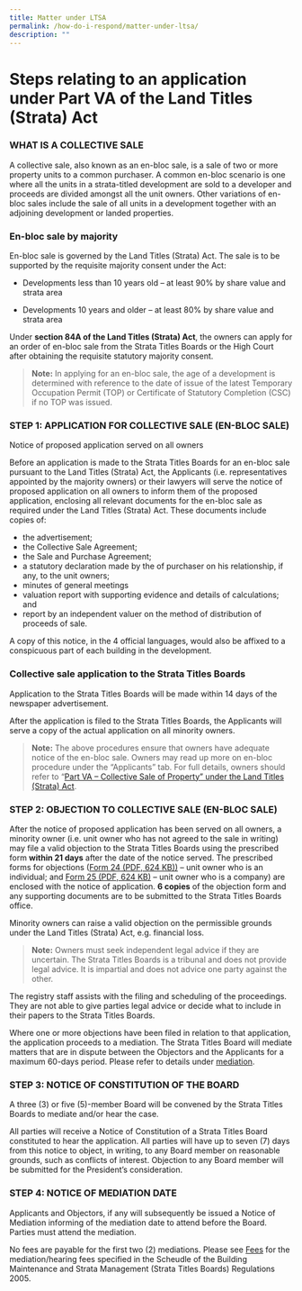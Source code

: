 ```yaml
---
title: Matter under LTSA
permalink: /how-do-i-respond/matter-under-ltsa/
description: ""
---
```

# Steps relating to an application under Part VA of the Land Titles (Strata) Act
### WHAT IS A COLLECTIVE SALE

A collective sale, also known as an en-bloc sale, is a sale of two or more property units to a common purchaser. A common en-bloc scenario is one where all the units in a strata-titled development are sold to a developer and proceeds are divided amongst all the unit owners. Other variations of en-bloc sales include the sale of all units in a development together with an adjoining development or landed properties.

### En-bloc sale by majority

En-bloc sale is governed by the Land Titles (Strata) Act. The sale is to be supported by the requisite majority consent under the Act:

*   Developments less than 10 years old – at least 90% by share value and strata area
    
*   Developments 10 years and older – at least 80% by share value and strata area
    

Under **section 84A of the Land Titles (Strata) Act**, the owners can apply for an order of en-bloc sale from the Strata Titles Boards or the High Court after obtaining the requisite statutory majority consent.

> **Note:**
In applying for an en-bloc sale, the age of a development is determined with reference to the date of issue of the latest Temporary Occupation Permit (TOP) or Certificate of Statutory Completion (CSC) if no TOP was issued.

### STEP 1: APPLICATION FOR COLLECTIVE SALE (EN-BLOC SALE)

Notice of proposed application served on all owners

Before an application is made to the Strata Titles Boards for an en-bloc sale pursuant to the Land Titles (Strata) Act, the Applicants (i.e. representatives appointed by the majority owners) or their lawyers will serve the notice of proposed application on all owners to inform them of the proposed application, enclosing all relevant documents for the en-bloc sale as required under the Land Titles (Strata) Act. These documents include copies of:

*   the advertisement;
*   the Collective Sale Agreement;
*   the Sale and Purchase Agreement;
*   a statutory declaration made by the of purchaser on his relationship, if any, to the unit owners;
*   minutes of general meetings
*   valuation report with supporting evidence and details of calculations; and
*   report by an independent valuer on the method of distribution of proceeds of sale.

A copy of this notice, in the 4 official languages, would also be affixed to a conspicuous part of each building in the development.

### Collective sale application to the Strata Titles Boards

Application to the Strata Titles Boards will be made within 14 days of the newspaper advertisement.

After the application is filed to the Strata Titles Boards, the Applicants will serve a copy of the actual application on all minority owners.

> **Note:**
The above procedures ensure that owners have adequate notice of the en-bloc sale. Owners may read up more on en-bloc procedure under the “Applicants” tab. For full details, owners should refer to “[Part VA – Collective Sale of Property” under the Land Titles (Strata) Act](https://sso.agc.gov.sg/Act/LTSA1967 "Part VA – Collective Sale of Property” under the Land Titles (Strata) Act").

### STEP 2: OBJECTION TO COLLECTIVE SALE (EN-BLOC SALE)

After the notice of proposed application has been served on all owners, a minority owner (i.e. unit owner who has not agreed to the sale in writing) may file a valid objection to the Strata Titles Boards using the prescribed form **within 21 days** after the date of the notice served. The prescribed forms for objections ([Form 24 (PDF, 624 KB))](https://www.stratatb.gov.sg/public-data/doc/forms/Form-24.pdf "Form 24") – unit owner who is an individual; and [Form 25 (PDF, 624 KB)](https://www.stratatb.gov.sg/public-data/doc/forms/Form-25.pdf "Form 25") – unit owner who is a company) are enclosed with the notice of application. **6 copies** of the objection form and any supporting documents are to be submitted to the Strata Titles Boards office.

Minority owners can raise a valid objection on the permissible grounds under the Land Titles (Strata) Act, e.g. financial loss.

> **Note:**
Owners must seek independent legal advice if they are uncertain. The Strata Titles Boards is a tribunal and does not provide legal advice. It is impartial and does not advice one party against the other.

The registry staff assists with the filing and scheduling of the proceedings. They are not able to give parties legal advice or decide what to include in their papers to the Strata Titles Boards.

Where one or more objections have been filed in relation to that application, the application proceeds to a mediation. The Strata Titles Board will mediate matters that are in dispute between the Objectors and the Applicants for a maximum 60-days period. Please refer to details under [mediation](https://www.stratatb.gov.sg/mediation.html "mediation").

### STEP 3: NOTICE OF CONSTITUTION OF THE BOARD

A three (3) or five (5)-member Board will be convened by the Strata Titles Boards to mediate and/or hear the case.

All parties will receive a Notice of Constitution of a Strata Titles Board constituted to hear the application. All parties will have up to seven (7) days from this notice to object, in writing, to any Board member on reasonable grounds, such as conflicts of interest. Objection to any Board member will be submitted for the President’s consideration.

### STEP 4: NOTICE OF MEDIATION DATE

Applicants and Objectors, if any will subsequently be issued a Notice of Mediation informing of the mediation date to attend before the Board. Parties must attend the mediation.

No fees are payable for the first two (2) mediations. Please see [Fees](https://www.stratatb.gov.sg/resources-fees.html) for the mediation/hearing fees specified in the Scheudle of the Building Maintenance and Strata Management (Strata Titles Boards) Regulations 2005.